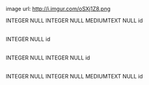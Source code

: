 image url: http://i.imgur.com/oSXj1Z8.png


<?xml version="1.0" encoding="utf-8" ?>
<!-- SQL XML created by WWW SQL Designer, http://code.google.com/p/wwwsqldesigner/ -->
<!-- Active URL: https://socrates.devbootcamp.com//sql.html -->
<sql>
<datatypes db="mysql">
  <group label="Numeric" color="rgb(238,238,170)">
    <type label="Integer" length="0" sql="INTEGER" re="INT" quote=""/>
    <type label="Decimal" length="1" sql="DECIMAL" re="DEC" quote=""/>
    <type label="Single precision" length="0" sql="FLOAT" quote=""/>
    <type label="Double precision" length="0" sql="DOUBLE" re="DOUBLE" quote=""/>
  </group>

  <group label="Character" color="rgb(255,200,200)">
    <type label="Char" length="1" sql="CHAR" quote="'"/>
    <type label="Varchar" length="1" sql="VARCHAR" quote="'"/>
    <type label="Text" length="0" sql="MEDIUMTEXT" re="TEXT" quote="'"/>
    <type label="Binary" length="1" sql="BINARY" quote="'"/>
    <type label="Varbinary" length="1" sql="VARBINARY" quote="'"/>
    <type label="BLOB" length="0" sql="BLOB" re="BLOB" quote="'"/>
  </group>

  <group label="Date &amp; Time" color="rgb(200,255,200)">
    <type label="Date" length="0" sql="DATE" quote="'"/>
    <type label="Time" length="0" sql="TIME" quote="'"/>
    <type label="Datetime" length="0" sql="DATETIME" quote="'"/>
    <type label="Year" length="0" sql="YEAR" quote=""/>
    <type label="Timestamp" length="0" sql="TIMESTAMP" quote="'"/>
  </group>

  <group label="Miscellaneous" color="rgb(200,200,255)">
    <type label="ENUM" length="1" sql="ENUM" quote=""/>
    <type label="SET" length="1" sql="SET" quote=""/>
    <type label="Bit" length="0" sql="bit" quote=""/>
  </group>
</datatypes><table x="241" y="77" name="polls">
<row name="id" null="1" autoincrement="1">
<datatype>INTEGER</datatype>
<default>NULL</default></row>
<row name="user_id" null="1" autoincrement="0">
<datatype>INTEGER</datatype>
<default>NULL</default><relation table="users" row="id" />
</row>
<row name="question" null="1" autoincrement="0">
<datatype>MEDIUMTEXT</datatype>
<default>NULL</default></row>
<key type="PRIMARY" name="">
<part>id</part>
</key>
</table>
<table x="362" y="76" name="users">
<row name="id" null="1" autoincrement="1">
<datatype>INTEGER</datatype>
<default>NULL</default></row>
<key type="PRIMARY" name="">
<part>id</part>
</key>
</table>
<table x="330" y="226" name="responses">
<row name="id" null="1" autoincrement="1">
<datatype>INTEGER</datatype>
<default>NULL</default></row>
<row name="poll_id" null="1" autoincrement="0">
<datatype>INTEGER</datatype>
<default>NULL</default><relation table="polls" row="id" />
</row>
<key type="PRIMARY" name="">
<part>id</part>
</key>
</table>
<table x="531" y="80" name="votes">
<row name="id" null="1" autoincrement="1">
<datatype>INTEGER</datatype>
<default>NULL</default></row>
<row name="user_id" null="1" autoincrement="0">
<datatype>INTEGER</datatype>
<default>NULL</default><relation table="users" row="id" />
</row>
<row name="response" null="1" autoincrement="0">
<datatype>MEDIUMTEXT</datatype>
<default>NULL</default><relation table="responses" row="id" />
</row>
<key type="PRIMARY" name="">
<part>id</part>
</key>
</table>
</sql>
